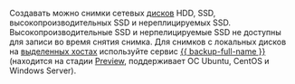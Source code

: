 Создавать можно снимки сетевых [дисков](../../compute/concepts/disk.md#disks_types) HDD, SSD, высокопроизводительных SSD и нереплицируемых SSD. Высокопроизводительные SSD и нерпелицируемые SSD не доступны для записи во время снятия снимка. Для снимков с локальных дисков на [выделенных хостах](../../compute/concepts/dedicated-host.md) используйте сервис [{{ backup-full-name }}](../../backup/) (находится на стадии [Preview](../../overview/concepts/launch-stages.md), поддерживает ОС Ubuntu, CentOS и Windows Server).